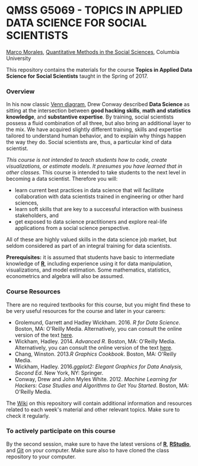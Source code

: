 

# QMSS G5069 -  TOPICS IN APPLIED DATA SCIENCE FOR SOCIAL SCIENTISTS

[Marco Morales](mam2519@columbia.edu), [Quantitative Methods in the Social Sciences](http://qmss.columbia.edu/), Columbia University

This repository contains the materials for the course __Topics in Applied Data Science for Social Scientists__ taught in the Spring of 2017.

### Overview

In his now classic [Venn diagram](http://drewconway.com/zia/2013/3/26/the-data-science-venn-diagram), Drew Conway described **Data Science** as sitting at
the intersection between **good hacking skills**, **math
  and statistics knowledge**, and **substantive expertise**. By
training, social scientists possess a fluid combination of all three,
but also bring an additional layer to the mix. We have acquired
slightly different training, skills and expertise tailored to
understand human behavior, and to explain why things happen
the way they do. Social scientists are, thus, a
particular kind of data scientist.


*This course is not intended to teach students how to code, create
  visualizations, or estimate models. It presumes you have learned
  that in other classes.* This course is intended to take students to the
  next level in becoming a data scientist. Therefore you will:
  
* learn current best practices in data science that will
  facilitate collaboration with data scientists trained in engineering
  or other hard sciences,
* learn soft skills that are key to a successful interaction with
  business stakeholders, and
* get exposed to data science practitioners and explore real-life
  applications from a social science perspective.

All of these are highly valued skills in the data science job market,
but seldom considered as part of an integral training for data
scientists.

**Prerequisites:** it is assumed that students have basic to
intermediate knowledge of [**R**](https://www.r-project.org/),
including experience using it for data manipulation, visualizations,
and model estimation. Some mathematics, statistics, econometrics and
algebra will also be assumed.


### Course Resources

There are no required textbooks for this course, but you might find
these to be very useful resources for the course and later in your
careers:

* Grolemund, Garrett and Hadley Wickham. 2016. _R for Data Science_. Boston, MA: O'Reilly Media. Alternatively, you can consult the online version of the text [here](http://r4ds.had.co.nz/).
* Wickham, Hadley. 2014. _Advanced R_. Boston, MA: O'Reilly Media. Alternatively, you can consult the online version of the text [here](http://adv-r.had.co.nz/).
* Chang, Winston. 2013._R Graphics Cookbook_. Boston, MA: O'Reilly Media.
* Wickham, Hadley. 2016._ggplot2: Elegant Graphics for Data Analysis, Second Ed_. New York, NY: Springer.
* Conway, Drew and John Myles White. 2012. _Machine Learning for Hackers: Case Studies and Algorithms to Get You Started_. Boston, MA: O'Reilly Media.

The [Wiki](https://github.com/marco-morales/QMSS-GR5069/wiki) on this repository will contain additional information and resources related to each week's material and other relevant topics. Make sure to check it regularly.


### To actively participate on this course

By the second session, make sure to have the latest versions of
[__R__](https://www.r-project.org/), [__RStudio__](https://www.rstudio.com/), and
[Git](https://git-scm.com/) on your computer. Make sure also to
have cloned the class repository to your computer. 



